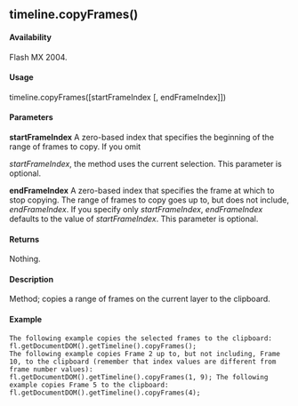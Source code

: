 ## timeline.copyFrames()

#### Availability

Flash MX 2004.

#### Usage

timeline.copyFrames(\[startFrameIndex \[, endFrameIndex\]\])

#### Parameters

**startFrameIndex** A zero-based index that specifies the beginning of the range of frames to copy. If you omit
>
*startFrameIndex*, the method uses the current selection. This parameter is optional.
>
**endFrameIndex** A zero-based index that specifies the frame at which to stop copying. The range of frames to copy goes up to, but does not include, *endFrameIndex*. If you specify only *startFrameIndex*, *endFrameIndex* defaults to the value of *startFrameIndex*. This parameter is optional.

#### Returns

Nothing.

#### Description

Method; copies a range of frames on the current layer to the clipboard.

#### Example

```
The following example copies the selected frames to the clipboard:
fl.getDocumentDOM().getTimeline().copyFrames();
The following example copies Frame 2 up to, but not including, Frame 10, to the clipboard (remember that index values are different from frame number values):
fl.getDocumentDOM().getTimeline().copyFrames(1, 9); The following example copies Frame 5 to the clipboard: fl.getDocumentDOM().getTimeline().copyFrames(4);

```